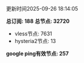 更新时间2025-09-26 18:14:05

**总订阅: 188**
**总节点: 32720**
- vless节点: 7631
- hysteria2节点: 13

**google ping有效节点: 257**

